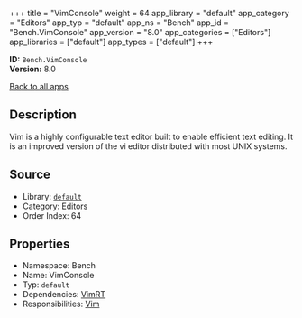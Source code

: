 ﻿+++
title = "VimConsole"
weight = 64
app_library = "default"
app_category = "Editors"
app_typ = "default"
app_ns = "Bench"
app_id = "Bench.VimConsole"
app_version = "8.0"
app_categories = ["Editors"]
app_libraries = ["default"]
app_types = ["default"]
+++

**ID:** `Bench.VimConsole`  
**Version:** 8.0  
<!--more-->

[Back to all apps](/apps/)

## Description
Vim is a highly configurable text editor built to enable efficient text editing.
It is an improved version of the vi editor distributed with most UNIX systems.

## Source

* Library: [`default`](/app_libraries/default)
* Category: [Editors](/app_categories/editors)
* Order Index: 64

## Properties

* Namespace: Bench
* Name: VimConsole
* Typ: `default`
* Dependencies: [VimRT](/apps/Bench.VimRT)
* Responsibilities: [Vim](/apps/Bench.Vim)

